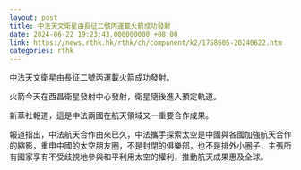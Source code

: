 ```yaml
---
layout: post
title: 中法天文衛星由長征二號丙運載火箭成功發射
date: 2024-06-22 19:23:43.000000000 +08:00
link: https://news.rthk.hk/rthk/ch/component/k2/1758605-20240622.htm
categories: rthk
---
```


中法天文衛星由長征二號丙運載火箭成功發射。

火箭今天在西昌衛星發射中心發射，衛星隨後進入預定軌道。

新華社報道，這是中法兩國在航天領域又一重要合作成果。

報道指出，中法航天合作由來已久，中法攜手探索太空是中國與各國加強航天合作的縮影，重申中國的太空朋友圈，不是封閉的俱樂部，也不是排外小圈子，主張所有國家享有不受歧視地參與和平利用太空的權利，推動航天成果惠及全球。
